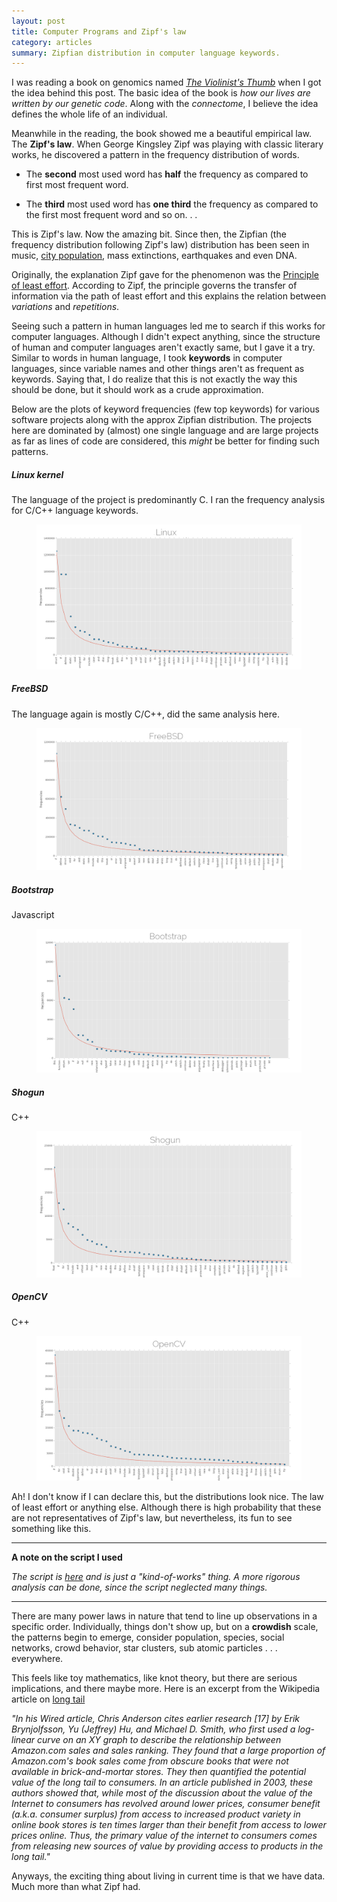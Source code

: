 ```yaml
---
layout: post
title: Computer Programs and Zipf's law
category: articles
summary: Zipfian distribution in computer language keywords.
---
```


<span class="dropcap">I</span> was reading a book on genomics named
*[The Violinist's Thumb](https://www.goodreads.com/book/show/13521382-the-violinist-s-thumb)*
when I got the idea behind this post. The basic idea of the book is *how our
lives are written by our genetic code*. Along with the *connectome*, I believe
the idea defines the whole life of an individual.

Meanwhile in the reading, the book showed me a beautiful empirical law. The
**Zipf's law**. When George Kingsley Zipf was playing with classic literary
works, he discovered a pattern in the frequency distribution of words.

+ The **second** most used word has **half** the frequency as compared to first
  most frequent word.

+ The **third** most used word has **one third** the frequency as compared to
  the first most frequent word and so on. . .

This is Zipf's law. Now the amazing bit. Since then, the Zipfian (the frequency
distribution following Zipf's law) distribution has been seen in music,
[city population](http://io9.com/the-mysterious-law-that-governs-the-size-of-your-city-1479244159),
mass extinctions, earthquakes and even DNA.

Originally, the explanation Zipf gave for the phenomenon was the
[Principle of least effort](https://en.wikipedia.org/wiki/Principle_of_least_effort).
According to Zipf, the principle governs the transfer of information via the
path of least effort and this explains the relation between *variations* and
*repetitions*.

Seeing such a pattern in human languages led me to search if this works for
computer languages. Although I didn't expect anything, since the structure of
human and computer languages aren't exactly same, but I gave it a try. Similar
to words in human language, I took **keywords** in computer languages, since
variable names and other things aren't as frequent as keywords. Saying that, I
do realize that this is not exactly the way this should be done, but it should
work as a crude approximation.

Below are the plots of keyword frequencies (few top keywords) for various
software projects along with the approx Zipfian distribution. The projects here
are dominated by (almost) one single language and are large projects as far as
lines of code are considered, this *might* be better for finding such patterns.

##### Linux kernel

The language of the project is predominantly C. I ran the frequency analysis for
C/C++ language keywords.

<figure>
<a href="/images/posts/zipf/linux.png" data-lightbox="linux"> <img
src="/images/posts/zipf/linux.png"> </a>
</figure>

##### FreeBSD

The language again is mostly C/C++, did the same analysis here.

<figure>
<a href="/images/posts/zipf/bsd.png" data-lightbox="bsd"> <img
src="/images/posts/zipf/bsd.png"> </a>
</figure>

##### Bootstrap

Javascript

<figure>
<a href="/images/posts/zipf/bootstrap.png" data-lightbox="bootstrap"> <img
src="/images/posts/zipf/bootstrap.png"> </a>
</figure>

##### Shogun

C++

<figure>
<a href="/images/posts/zipf/shogun.png" data-lightbox="shogun"> <img
src="/images/posts/zipf/shogun.png"> </a>
</figure>

##### OpenCV

C++

<figure>
<a href="/images/posts/zipf/cv.png" data-lightbox="cv"> <img
src="/images/posts/zipf/cv.png"> </a>
</figure>

Ah! I don't know if I can declare this, but the distributions look nice. The law
of least effort or anything else. Although there is high probability that these
are not representatives of Zipf's law, but nevertheless, its fun to see
something like this.

---

**A note on the script I used**

*The script is [here](https://github.com/lepisma/zipf) and is just a "kind-of-works" thing.
A more rigorous analysis can be done, since the script neglected many things.*

---

There are many power laws in nature that tend to line up observations in a
specific order. Individually, things don't show up, but on a **crowdish** scale,
the patterns begin to emerge, consider population, species, social networks,
crowd behavior, star clusters, sub atomic particles . . . everywhere.

This feels like toy mathematics, like knot theory, but there are serious
implications, and there maybe more. Here is an excerpt from the Wikipedia
article on [long tail](http://en.wikipedia.org/wiki/Long_tail)

*"In his Wired article, Chris Anderson cites earlier research [17] by Erik
Brynjolfsson, Yu (Jeffrey) Hu, and Michael D. Smith, who first used a log-linear
curve on an XY graph to describe the relationship between Amazon.com sales and
sales ranking. They found that a large proportion of Amazon.com's book sales
come from obscure books that were not available in brick-and-mortar stores. They
then quantified the potential value of the long tail to consumers. In an article
published in 2003, these authors showed that, while most of the discussion about
the value of the Internet to consumers has revolved around lower prices,
consumer benefit (a.k.a. consumer surplus) from access to increased product
variety in online book stores is ten times larger than their benefit from access
to lower prices online. Thus, the primary value of the internet to consumers
comes from releasing new sources of value by providing access to products in the
long tail."*

Anyways, the exciting thing about living in current time is that we have data.
Much more than what Zipf had.
